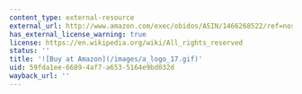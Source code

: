 ```yaml
---
content_type: external-resource
external_url: http://www.amazon.com/exec/obidos/ASIN/1466268522/ref=nosim/mitopencourse-20
has_external_license_warning: true
license: https://en.wikipedia.org/wiki/All_rights_reserved
status: ''
title: '![Buy at Amazon](/images/a_logo_17.gif)'
uid: 59fda1ee-6689-4af7-a653-5164e9bd032d
wayback_url: ''
---
```

